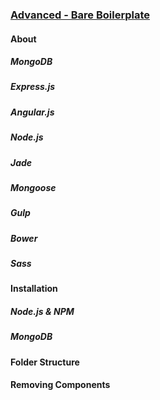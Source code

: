 ### [Advanced - Bare Boilerplate](docs_adv_bare.md)

#### About

##### MongoDB

##### Express.js

##### Angular.js

##### Node.js

##### Jade

##### Mongoose

##### Gulp

##### Bower

##### Sass

#### Installation

##### Node.js & NPM

##### MongoDB

#### Folder Structure

#### Removing Components